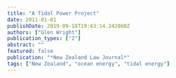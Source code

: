 ```yaml
---
title: "A Tidal Power Project"
date: 2011-01-01
publishDate: 2019-09-18T19:43:14.242860Z
authors: ["Glen Wright"]
publication_types: ["2"]
abstract: ""
featured: false
publication: "*New Zealand Law Journal*"
tags: ["New Zealand", "ocean energy", "tidal energy"]
---
```



